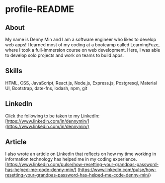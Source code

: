 # profile-README

## About
My name is Denny Min and I am a software engineer who likes to develop web apps! I learned most of my coding at a bootcamp called LearningFuze, where I took a full-immersion course on web development. Here, I was able to develop solo projects and work on teams to build apps.

## Skills
HTML, CSS, JavaScript, React.js, Node.js, Express.js, Postgresql, Material UI, Bootstrap, date-fns, lodash, npm, git

## LinkedIn
Click the following to be taken to my LinkedIn: [https://www.linkedin.com/in/dennymin/](https://www.linkedin.com/in/dennymin/)

## Article
I also wrote an article on LinkedIn that reflects on how my time working in information technology has helped me in my coding experience. [https://www.linkedin.com/pulse/how-resetting-your-grandpas-password-has-helped-me-code-denny-min/] (https://www.linkedin.com/pulse/how-resetting-your-grandpas-password-has-helped-me-code-denny-min/)
